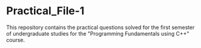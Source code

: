 # Practical_File-1
This repository contains the practical questions solved for the first semester of undergraduate studies for the "Programming Fundamentals using C++" course.
